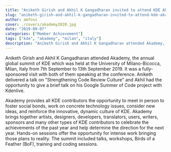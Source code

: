 ```yaml
---
title: "Aniketh Girish and Akhil K Gangadharan invited to attend KDE Akademy at Milan, Italy"
slug: "aniketh-girish-and-akhil-k-gangadharan-invited-to-attend-kde-akademy"
author: amfoss
cover: ./covers/akademy2020.jpg
date: "2019-09-07"
categories: ["Member Achievement"]
tags: ["kde", "akademy", "milan", "italy"]
description: "Aniketh Girish and Akhil K Gangadharan attended Akademy, the annual global summit of KDE which was held at the University of Milano-Bicocca, Milan, Italy from 7th September to 13th September 2019."
---
```


Aniketh Girish and Akhil K Gangadharan attended Akademy, the annual global summit of KDE which was held at the University of Milano-Bicocca, Milan, Italy from 7th September to 13th September 2019. It was a fully-sponsored visit with both of them speaking at the conference. Aniketh delivered a talk on "Strengthening Code Review Culture" and Akhil had the opportunity to give a brief talk on his Google Summer of Code project with Kdenlive.

Akademy provides all KDE contributors the opportunity to meet in person to foster social bonds, work on concrete technology issues, consider new ideas, and reinforce the innovative, dynamic culture of KDE. Akademy brings together artists, designers, developers, translators, users, writers, sponsors and many other types of KDE contributors to celebrate the achievements of the past year and help determine the direction for the next year. Hands-on sessions offer the opportunity for intense work bringing those plans to reality. The summit included talks, workshops, Birds of a Feather (BoF), training and coding sessions.

